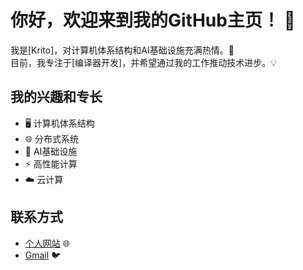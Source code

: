# 你好，欢迎来到我的GitHub主页！ 👋

我是[Krito]，对计算机体系结构和AI基础设施充满热情。🚀   
目前，我专注于[编译器开发]，并希望通过我的工作推动技术进步。💡

## 我的兴趣和专长
- 🖥️ 计算机体系结构
- 🌐 分布式系统
- 🤖 AI基础设施
- ⚡ 高性能计算
- ☁️ 云计算

## 联系方式
- [个人网站](krito2023.com) 🌐
- [Gmail](krito2023@gmail.com) 🐦
